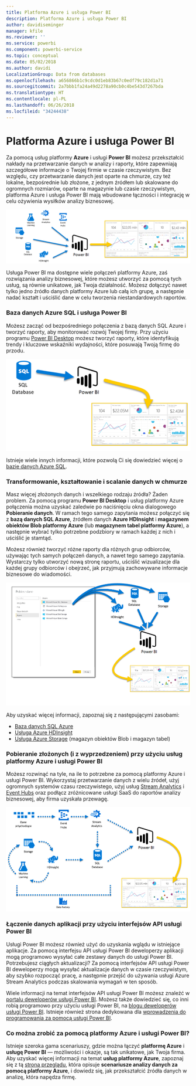 ```yaml
---
title: Platforma Azure i usługa Power BI
description: Platforma Azure i usługa Power BI
author: davidiseminger
manager: kfile
ms.reviewer: ''
ms.service: powerbi
ms.component: powerbi-service
ms.topic: conceptual
ms.date: 05/02/2018
ms.author: davidi
LocalizationGroup: Data from databases
ms.openlocfilehash: a656866b1c9cdc0d1eb83b67c0edf79c182d1a71
ms.sourcegitcommit: 2a7bbb1fa24a49d2278a90cb0c4be543d7267bda
ms.translationtype: HT
ms.contentlocale: pl-PL
ms.lasthandoff: 06/26/2018
ms.locfileid: "34244438"
---
```

# <a name="azure-and-power-bi"></a>Platforma Azure i usługa Power BI
Za pomocą usług platformy **Azure** i usługi **Power BI** możesz przekształcić nakłady na przetwarzanie danych w analizy i raporty, które zapewniają szczegółowe informacje o Twojej firmie w czasie rzeczywistym. Bez względu, czy przetwarzanie danych jest oparte na chmurze, czy też lokalne, bezpośrednie lub złożone, z jednym źródłem lub skalowane do ogromnych rozmiarów, oparte na magazynie lub czasie rzeczywistym, platforma Azure i usługa Power BI mają wbudowane łączności i integrację w celu ożywienia wysiłków analizy biznesowej.

![](media/service-azure-and-power-bi/azure_1.png)

Usługa Power BI ma dostępne wiele połączeń platformy Azure, zaś rozwiązania analizy biznesowej, które możesz utworzyć za pomocą tych usług, są równie unikatowe, jak Twoja działalność. Możesz dołączyć nawet tylko jedno źródło danych platformy Azure lub całą ich grupę, a następnie nadać kształt i uściślić dane w celu tworzenia niestandardowych raportów.

### <a name="azure-sql-database-and-power-bi"></a>Baza danych Azure SQL i usługa Power BI
Możesz zacząć od bezpośredniego połączenia z bazą danych SQL Azure i tworzyć raporty, aby monitorować rozwój Twojej firmy. Przy użyciu programu [Power BI Desktop](desktop-getting-started.md) możesz tworzyć raporty, które identyfikują trendy i kluczowe wskaźniki wydajności, które posuwają Twoją firmę do przodu.

![](media/service-azure-and-power-bi/azure_2_sqltopbi.png)

Istnieje wiele innych informacji, które pozwolą Ci się dowiedzieć więcej o [bazie danych Azure SQL](http://azure.microsoft.com/services/sql-database/).

### <a name="transform-shape-and-merge-your-cloud-data"></a>Transformowanie, kształtowanie i scalanie danych w chmurze
Masz więcej złożonych danych i wszelkiego rodzaju źródła? Żaden problem. Za pomocą programu **Power BI Desktop** i usług platformy Azure połączenia można uzyskać zaledwie po naciśnięciu okna dialogowego **Pobieranie danych**. W ramach tego samego zapytania możesz połączyć się z **bazą danych SQL Azure**, źródłem danych **Azure HDInsight** i **magazynem obiektów Blob platformy Azure** (lub **magazynem tabel platformy Azure**), a następnie wybrać tylko potrzebne podzbiory w ramach każdej z nich i uściślić je stamtąd.

Możesz również tworzyć różne raporty dla różnych grup odbiorców, używając tych samych połączeń danych, a nawet tego samego zapytania. Wystarczy tylko utworzyć nową stronę raportu, uściślić wizualizacje dla każdej grupy odbiorców i obejrzeć, jak przyjmują zachowywane informacje biznesowe do wiadomości.

![](media/service-azure-and-power-bi/azure_3_multipletopbi.png)

Aby uzyskać więcej informacji, zapoznaj się z następującymi zasobami:

* [Baza danych SQL Azure](http://azure.microsoft.com/services/sql-database/)
* [Usługa Azure HDInsight](http://azure.microsoft.com/services/hdinsight/)
* [Usługa Azure Storage](http://azure.microsoft.com/services/storage/) (magazyn obiektów Blob i magazyn tabel)

### <a name="get-complex-and-ahead-using-azure-services-and-power-bi"></a>Pobieranie złożonych (i z wyprzedzeniem) przy użyciu usług platformy Azure i usługi Power BI
Możesz rozwinąć na tyle, na ile to potrzebne za pomocą platformy Azure i usługi Power BI. Wykorzystaj przetwarzanie danych z wielu źródeł, użyj ogromnych systemów czasu rzeczywistego, użyj usług [Stream Analytics](http://azure.microsoft.com/services/stream-analytics/) i [Event Hubs](http://azure.microsoft.com/services/event-hubs/) oraz podłącz zróżnicowane usługi SaaS do raportów analizy biznesowej, aby firma uzyskała przewagę.

![](media/service-azure-and-power-bi/azure_4_complex.png)

### <a name="connect-your-app-data-using-power-bi-apis"></a>Łączenie danych aplikacji przy użyciu interfejsów API usługi Power BI
Usługi Power BI możesz również użyć do uzyskania wglądu w istniejące aplikacje. Za pomocą interfejsu API usługi Power BI deweloperzy aplikacji mogą programowo wysyłać całe zestawy danych do usługi Power BI. Potrzebujesz ciągłych aktualizacji? Za pomocą interfejsów API usługi Power BI deweloperzy mogą wysyłać aktualizacje danych w czasie rzeczywistym, aby szybko rozpocząć pracę, a następnie przejść do używania usługi Azure Stream Analytics podczas skalowania wymagań w ten sposób.

Wiele informacji na temat interfejsów API usługi Power BI możesz znaleźć w [portalu deweloperów usługi Power BI](http://dev.powerbi.com). Możesz także dowiedzieć się, co inni robią programowo przy użyciu usługi Power BI, na [blogu deweloperów usługi Power BI](http://blogs.msdn.com/powerbidev). Istnieje również strona dedykowana dla [wprowadzenia do programowania za pomocą usługi Power BI](https://msdn.microsoft.com/library/dn889824.aspx).

### <a name="what-could-you-do-with-azure-and-power-bi"></a>Co można zrobić za pomocą platformy Azure i usługi Power BI?
Istnieje szeroka gama scenariuszy, gdzie można łączyć **platformę Azure** i **usługę Power BI** — możliwości i okazje, są tak unikatowe, jak Twoja firma. Aby uzyskać więcej informacji na temat **usług platformy Azure**, zapoznaj się z tą [stroną przeglądu](http://go.microsoft.com/fwlink/?LinkId=535031&clcid=0x409), która opisuje **scenariusze analizy danych za pomocą platformy Azure**, i dowiedz się, jak przekształcić źródła danych w analizę, która napędza firmę.

